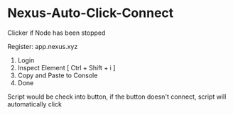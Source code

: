 # Nexus-Auto-Click-Connect
Clicker if Node has been stopped

Register: app.nexus.xyz
1. Login
2. Inspect Element [ Ctrl + Shift + i ]
3. Copy and Paste to Console
4. Done

Script would be check into button, if the button doesn't connect, script will automatically click
